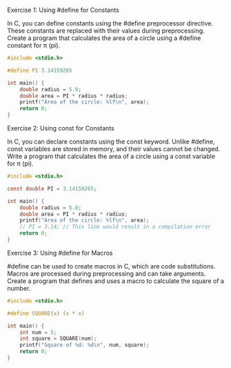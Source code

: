 Exercise 1: Using #define for Constants

In C, you can define constants using the #define preprocessor directive. These constants are replaced with their values during preprocessing. Create a program that calculates the area of a circle using a #define constant for π (pi).

```c
#include <stdio.h>

#define PI 3.14159265

int main() {
    double radius = 5.0;
    double area = PI * radius * radius;
    printf("Area of the circle: %lf\n", area);
    return 0;
}
```

Exercise 2: Using const for Constants

In C, you can declare constants using the const keyword. Unlike #define, const variables are stored in memory, and their values cannot be changed. Write a program that calculates the area of a circle using a const variable for π (pi).

```c
#include <stdio.h>

const double PI = 3.14159265;

int main() {
    double radius = 5.0;
    double area = PI * radius * radius;
    printf("Area of the circle: %lf\n", area);
    // PI = 3.14; // This line would result in a compilation error
    return 0;
}
```

Exercise 3: Using #define for Macros

#define can be used to create macros in C, which are code substitutions. Macros are processed during preprocessing and can take arguments. Create a program that defines and uses a macro to calculate the square of a number.

```c
#include <stdio.h>

#define SQUARE(x) (x * x)

int main() {
    int num = 5;
    int square = SQUARE(num);
    printf("Square of %d: %d\n", num, square);
    return 0;
}
```